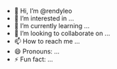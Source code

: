 - 👋 Hi, I’m @rendyleo
- 👀 I’m interested in ...
- 🌱 I’m currently learning ...
- 💞️ I’m looking to collaborate on ...
- 📫 How to reach me ...
- 😄 Pronouns: ...
- ⚡ Fun fact: ...

<!---
rendyleo/rendyleo is a ✨ special ✨ repository because its `README.md` (this file) appears on your GitHub profile.
You can click the Preview link to take a look at your changes.
--->
